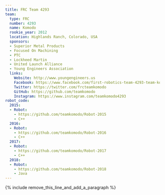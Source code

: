 ```yaml
---
title: FRC Team 4293
team:
  type: FRC
  number: 4293
  name: Komodo
  rookie_year: 2012
  location: Highlands Ranch, Colorado, USA
  sponsors:
  - Superior Metal Products
  - Focused On Machining
  - PTC
  - Lockheed Martin
  - United Launch Alliance
  - Young Engineers Association
  links:
    Website: http://www.youngengineers.us
    Facebook: https://www.facebook.com/first-robotics-team-4293-team-komodo-138906782894225
    Twitter: https://twitter.com/frcteamkomodo
    GitHub: https://github.com/teamkomodo
    Instagram: https://www.instagram.com/teamkomodo4293
robot_code:
  2015:
  - Robot:
    - https://github.com/teamkomodo/Robot-2015
    - C++
  2016:
  - Robot:
    - https://github.com/teamkomodo/Robot-2016
    - C++
  2017:
  - Robot:
    - https://github.com/teamkomodo/Robot-2017
    - C++
  2018:
  - Robot:
    - https://github.com/teamkomodo/Robot-2018
    - Java
---
```


{% include remove_this_line_and_add_a_paragraph %}